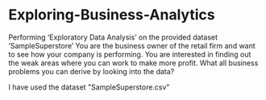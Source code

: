 # Exploring-Business-Analytics
Performing ‘Exploratory Data Analysis’ on the provided dataset ‘SampleSuperstore’
You are the business owner of the retail firm and want to see how your company is performing. 
You are interested in finding out the weak areas where you can work to make more profit. 
What all business problems you can derive by looking into the data?  

I have used the dataset "SampleSuperstore.csv"
